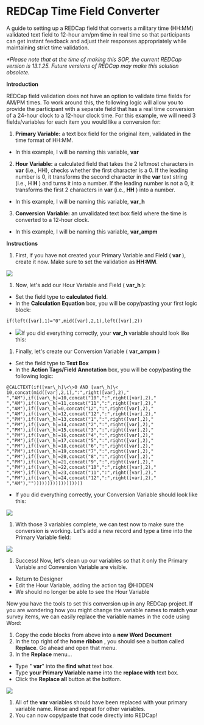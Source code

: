 # REDCap Time Field Converter
A guide to setting up a REDCap field that converts a military time (HH:MM) validated text field to 12-hour am/pm time in real time so that participants can get instant feedback and adjust their responses appropriately while maintaining strict time validation.

_\*Please note that at the time of making this SOP, the current REDCap version is 13.1.25. Future versions of REDCap may make this solution obsolete._

**Introduction**

REDCap field validation does not have an option to validate time fields for AM/PM times. To work around this, the following logic will allow you to provide the participant with a separate field that has a real time conversion of a 24-hour clock to a 12-hour clock time. For this example, we will need 3 fields/variables for each item you would like a conversion for:

1. **Primary Variable:** a text box field for the original item, validated in the time format of HH:MM.
  - In this example, I will be naming this variable, **var**
2. **Hour Variable:** a calculated field that takes the 2 leftmost characters in **var** (i.e., HH), checks whether the first character is a 0. If the leading number is 0, it transforms the second character in the **var** text string (i.e., H **H** ) and turns it into a number. If the leading number is not a 0, it transforms the first 2 characters in **var** (i.e., **HH** ) into a number.
  - In this example, I will be naming this variable, **var\_h**
3. **Conversion Variable:** an unvalidated text box field where the time is converted to a 12-hour clock.
  - In this example, I will be naming this variable, **var\_ampm**

**Instructions**

1. First, if you have not created your Primary Variable and Field ( **var** ), create it now. Make sure to set the validation as **HH:MM**.

![](RackMultipart20230524-1-e0qjh0_html_84ffcd355785264.png)

1. Now, let's add our Hour Variable and Field ( **var\_h** ):
  - Set the field type to **calculated field**.
  - In the **Calculation Equation** box, you will be copy/pasting your first logic block:

```if(left([var],1)="0",mid([var],2,1),left([var],2))```

- ![](RackMultipart20230524-1-e0qjh0_html_7c4c12a61adff512.png)If you did everything correctly, your **var\_h** variable should look like this:

1. Finally, let's create our Conversion Variable ( **var\_ampm** )
  - Set the field type to **Text Box**
  - In the **Action Tags/Field Annotation** box, you will be copy/pasting the following logic:

```@CALCTEXT(if([var\_h]\<\>0 AND [var\_h]\< 10,concat(mid([var],2,1),":",right([var],2)," ","AM"),if([var\_h]=10,concat("10",":",right([var],2)," ","AM"),if([var\_h]=11,concat("11",":",right([var],2)," ","AM"),if([var\_h]=0,concat("12",":",right([var],2)," ","AM"),if([var\_h]=12,concat("12",":",right([var],2)," ","PM"),if([var\_h]=13,concat("1",":",right([var],2)," ","PM"),if([var\_h]=14,concat("2",":",right([var],2)," ","PM"),if([var\_h]=15,concat("3",":",right([var],2)," ","PM"),if([var\_h]=16,concat("4",":",right([var],2)," ","PM"),if([var\_h]=17,concat("5",":",right([var],2)," ","PM"),if([var\_h]=18,concat("6",":",right([var],2)," ","PM"),if([var\_h]=19,concat("7",":",right([var],2)," ","PM"),if([var\_h]=20,concat("8",":",right([var],2)," ","PM"),if([var\_h]=21,concat("9",":",right([var],2)," ","PM"),if([var\_h]=22,concat("10",":",right([var],2)," ","PM"),if([var\_h]=23,concat("11",":",right([var],2)," ","PM"),if([var\_h]=24,concat("12",":",right([var],2)," ","AM"),""))))))))))))))))))```

- If you did everything correctly, your Conversion Variable should look like this:

![](RackMultipart20230524-1-e0qjh0_html_9a5c9da042432cf4.png)

1. With those 3 variables complete, we can test now to make sure the conversion is working. Let's add a new record and type a time into the Primary Variable field:

![](RackMultipart20230524-1-e0qjh0_html_bcd35ab55359d8b6.png)

1. Success! Now, let's clean up our variables so that it only the Primary Variable and Conversion Variable are visible.
  - Return to Designer
  - Edit the Hour Variable, adding the action tag @HIDDEN
  - We should no longer be able to see the Hour Variable

Now you have the tools to set this conversion up in any REDCap project. If you are wondering how you might change the variable names to match your survey items, we can easily replace the variable names in the code using Word:

1. Copy the code blocks from above into a **new Word Document**
2. In the top right of the **home ribbon** , you should see a button called **Replace**. Go ahead and open that menu.
3. In the **Replace** menu…
  - Type " **var**" into the **find what** text box.
  - Type **your Primary Variable name** into the **replace with** text box.
  - Click the **Replace all** button at the bottom.

![](RackMultipart20230524-1-e0qjh0_html_8766bb61f8259823.png)

1. All of the **var** variables should have been replaced with your primary variable name. Rinse and repeat for other variables.
2. You can now copy/paste that code directly into REDCap!
